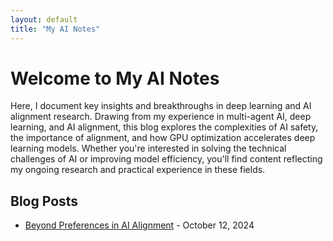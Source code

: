 ```yaml
---
layout: default
title: "My AI Notes"
---
```


# Welcome to My AI Notes

Here, I document key insights and breakthroughs in deep learning and AI alignment research. Drawing from my experience in multi-agent AI, deep learning, and AI alignment, this blog explores the complexities of AI safety, the importance of alignment, and how GPU optimization accelerates deep learning models. Whether you're interested in solving the technical challenges of AI or improving model efficiency, you'll find content reflecting my ongoing research and practical experience in these fields.

## Blog Posts

<ul>
  <li><a href="https://github.com/sprasadhpy/myAInotes/_posts/sample.html">Beyond Preferences in AI Alignment</a> - October 12, 2024</li>
  <!-- Add more posts here -->
</ul>
